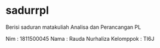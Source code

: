 # sadurrpl
Berisi saduran matakuliah Analisa dan Perancangan PL

Nim  : 1811500045
Nama : Rauda Nurhaliza
Kelomppok : TI6J
